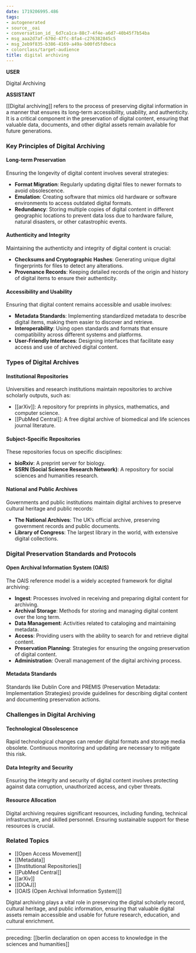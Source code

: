 ```yaml
---
date: 1719206995.486
tags:
- autogenerated
- source__oai
- conversation_id__6d7ca1ca-88c7-4f4e-a6d7-40b45f7b54ba
- msg_aaa2d7af-670d-47fc-8fa4-c276382845c5
- msg_2eb9f835-b386-4169-a49a-b00fd5fdbeca
- colorclass/target-audience
title: digital archiving
---
```


**USER**

Digital Archiving


**ASSISTANT**

[[Digital archiving]] refers to the process of preserving digital information in a manner that ensures its long-term accessibility, usability, and authenticity. It is a critical component in the preservation of digital content, ensuring that valuable data, documents, and other digital assets remain available for future generations.

### Key Principles of Digital Archiving

#### Long-term Preservation
Ensuring the longevity of digital content involves several strategies:
- **Format Migration**: Regularly updating digital files to newer formats to avoid obsolescence.
- **Emulation**: Creating software that mimics old hardware or software environments to access outdated digital formats.
- **Redundancy**: Storing multiple copies of digital content in different geographic locations to prevent data loss due to hardware failure, natural disasters, or other catastrophic events.

#### Authenticity and Integrity
Maintaining the authenticity and integrity of digital content is crucial:
- **Checksums and Cryptographic Hashes**: Generating unique digital fingerprints for files to detect any alterations.
- **Provenance Records**: Keeping detailed records of the origin and history of digital items to ensure their authenticity.

#### Accessibility and Usability
Ensuring that digital content remains accessible and usable involves:
- **Metadata Standards**: Implementing standardized metadata to describe digital items, making them easier to discover and retrieve.
- **Interoperability**: Using open standards and formats that ensure compatibility across different systems and platforms.
- **User-Friendly Interfaces**: Designing interfaces that facilitate easy access and use of archived digital content.

### Types of Digital Archives

#### Institutional Repositories
Universities and research institutions maintain repositories to archive scholarly outputs, such as:
- [[arXiv]]: A repository for preprints in physics, mathematics, and computer science.
- [[PubMed Central]]: A free digital archive of biomedical and life sciences journal literature.

#### Subject-Specific Repositories
These repositories focus on specific disciplines:
- **bioRxiv**: A preprint server for biology.
- **SSRN (Social Science Research Network)**: A repository for social sciences and humanities research.

#### National and Public Archives
Governments and public institutions maintain digital archives to preserve cultural heritage and public records:
- **The National Archives**: The UK’s official archive, preserving government records and public documents.
- **Library of Congress**: The largest library in the world, with extensive digital collections.

### Digital Preservation Standards and Protocols

#### Open Archival Information System (OAIS)
The OAIS reference model is a widely accepted framework for digital archiving:
- **Ingest**: Processes involved in receiving and preparing digital content for archiving.
- **Archival Storage**: Methods for storing and managing digital content over the long term.
- **Data Management**: Activities related to cataloging and maintaining metadata.
- **Access**: Providing users with the ability to search for and retrieve digital content.
- **Preservation Planning**: Strategies for ensuring the ongoing preservation of digital content.
- **Administration**: Overall management of the digital archiving process.

#### Metadata Standards
Standards like Dublin Core and PREMIS (Preservation Metadata: Implementation Strategies) provide guidelines for describing digital content and documenting preservation actions.

### Challenges in Digital Archiving

#### Technological Obsolescence
Rapid technological changes can render digital formats and storage media obsolete. Continuous monitoring and updating are necessary to mitigate this risk.

#### Data Integrity and Security
Ensuring the integrity and security of digital content involves protecting against data corruption, unauthorized access, and cyber threats.

#### Resource Allocation
Digital archiving requires significant resources, including funding, technical infrastructure, and skilled personnel. Ensuring sustainable support for these resources is crucial.

### Related Topics
- [[Open Access Movement]]
- [[Metadata]]
- [[Institutional Repositories]]
- [[PubMed Central]]
- [[arXiv]]
- [[DOAJ]]
- [[OAIS (Open Archival Information System)]]

Digital archiving plays a vital role in preserving the digital scholarly record, cultural heritage, and public information, ensuring that valuable digital assets remain accessible and usable for future research, education, and cultural enrichment.


---

preceding: [[berlin declaration on open access to knowledge in the sciences and humanities]]